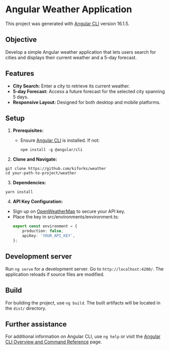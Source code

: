 # Angular Weather Application

This project was generated with [Angular CLI](https://github.com/angular/angular-cli) version 16.1.5.

## Objective

Develop a simple Angular weather application that lets users search for cities and displays their current weather and a 5-day forecast.

## Features

-   **City Search:** Enter a city to retrieve its current weather.
-   **5-day Forecast:** Access a future forecast for the selected city spanning 5 days.
-   **Responsive Layout:** Designed for both desktop and mobile platforms.

## Setup

1. **Prerequisites:**

    - Ensure [Angular CLI](https://github.com/angular/angular-cli) is installed. If not:
        ```
        npm install -g @angular/cli
        ```

2. **Clone and Navigate:**

```
git clone https://github.com/kiforks/weather
cd your-path-to-project/weather
```

3. **Dependencies:**

```
yarn install
```

4. **API Key Configuration:**

-   Sign up on [OpenWeatherMap](https://home.openweathermap.org/api_keys) to secure your API key.
-   Place the key in src/environments/environment.ts:
    ```typescript
    export const environment = {
    	production: false,
    	apiKey: 'YOUR_API_KEY',
    };
    ```

## Development server

Run `ng serve` for a development server. Go to `http://localhost:4200/`. The application reloads if source files are modified.

## Build

For building the project, use `ng build`. The built artifacts will be located in the `dist/` directory.

## Further assistance

For additional information on Angular CLI, use `ng help` or visit the [Angular CLI Overview and Command Reference](https://angular.io/cli) page.
